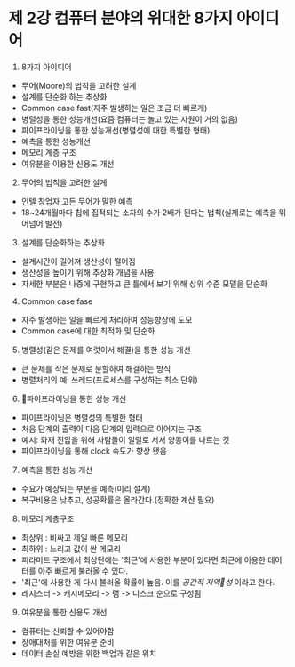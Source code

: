  # 제 2강 컴퓨터 분야의 위대한 8가지 아이디어
 1. 8가지 아이디어
 -  무어(Moore)의 법칙을 고려한 설계
 - 설계를 단순화 하는 추상화
 - Common case fast(자주 발생하는 일은 조금 더 빠르게)
 - 병렬성을 통한 성능개선(요즘 컴퓨터는 놀고 있는 자원이 거의 없음)
 - 파이프라이닝을 통한 성능개선(병렬성에 대한 특별한 형태)
 - 예측을 통한 성능개선
 - 메모리 계층 구조
 - 여유분을 이용한 신용도 개선 

 2. 무어의 법칙을 고려한 설계
 - 인텔 창업자 고든 무어가 말한 예측
 - 18~24개월마다 칩에 집적되는 소자의 수가 2배가 된다는 법칙(실제로는 예측을 뛰어넘어 발전)

 3. 설계를 단순화하는 추상화
 - 설계시간이 길어져 생산성이 떨어짐
 - 생산성을 높이기 위해 추상화 개념을 사용
 - 자세한 부분은 나중에 구현하고 큰 틀에서 보기 위해 상위 수준 모델을 단순화

 4. Common case fase
 - 자주 발생하는 일을 빠르게 처리하여 성능향상에 도모
 - Common case에 대한 최적화 및 단순화 

 5. 병렬성(같은 문제를 여럿이서 해결)을 통한 성능 개선
 - 큰 문제를 작은 문제로 분할하여 해결하는 방식
 - 병렬처리의 예: 쓰레드(프로세스를 구성하는 최소 단위)

 6. 파이프라이닝을 통한 성능 개선
 - 파이프라이닝은 병렬성의 특별한 형태
 - 처음 단계의 출력이 다음 단계의 입력으로 이어지는 구조
 - 예시: 화재 진압을 위해 사람들이 일렬로 서서 양동이를 나르는 것
 - 파이프라이닝을 통해 clock 속도가 향상 됐음

 7. 예측을 통한 성능 개선
 - 수요가 예상되는 부분을 예측(미리 설계)
 - 복구비용은 낮추고, 성공확률은 올라간다.(정확한 계산 필요)

 8. 메모리 계층구조
 - 최상위 : 비싸고 제일 빠른 메모리
 - 최하위 : 느리고 값이 싼 메모리 
 - 피라미드 구조에서 최상단에는 '최근'에 사용한 부분이 있다면 최근에 이용한 데이터를 아주 빠르게 불러올 수 있다. 
 - '최근'에 사용한 게 다시 불러올 확률이 높음. 이를 _공간적 지역성_ 이라고 한다.
 - 레지스터 -> 캐시메모리 -> 램 -> 디스크 순으로 구성됨

 9. 여유분을 통한 신용도 개선
 - 컴퓨터는 신뢰할 수 있어야함
 - 장애대처를 위한 여유분 준비
 - 데이터 손실 예방을 위한 백업과 같은 위치

